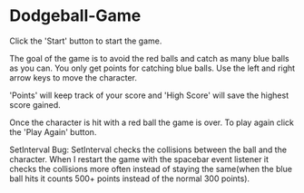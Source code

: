 # Dodgeball-Game

Click the 'Start' button to start the game. 

The goal of the game is to avoid the red balls and catch as many blue balls as you can. You only get points for catching blue balls. Use the left and right arrow keys to move the character. 

'Points' will keep track of your score and 'High Score' will save the highest score gained. 

Once the character is hit with a red ball the game is over. To play again click the 'Play Again' button. 



SetInterval Bug:
SetInterval checks the collisions between the ball and the character. When I restart the game with the spacebar event listener it checks the collisions more often instead of staying the same(when the blue ball hits it counts 500+ points instead of the normal 300 points). 
